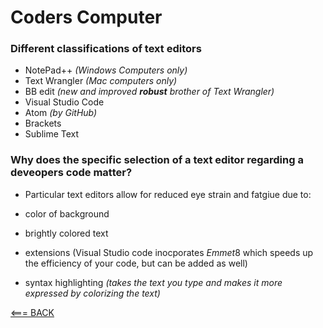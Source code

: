 # Coders Computer


### Different classifications of text editors

- NotePad++ *(Windows Computers only)*
- Text Wrangler *(Mac computers only)*
- BB edit *(new and improved ***robust*** brother of Text Wrangler)*
- Visual Studio Code
- Atom *(by GitHub)*
- Brackets
- Sublime Text



### Why does the specific selection of a text editor regarding a deveopers code matter?

- Particular text editors allow for reduced eye strain and fatgiue due to:

- color of background
- brightly colored text
- extensions (Visual Studio code inocporates *Emmet*8 which speeds up the efficiency of your code, but can be added as well) 
- syntax highlighting *(takes the text you type and makes it more expressed by colorizing the text)* 





[<=== BACK](README.md)
